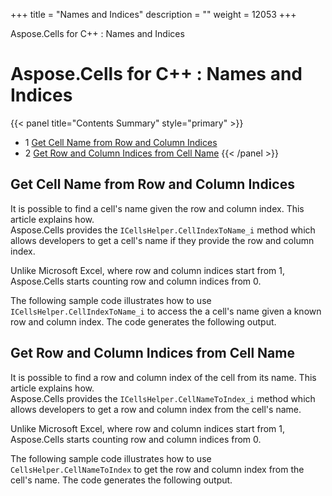 +++
title = "Names and Indices" 
description = "" 
weight = 12053 
+++

Aspose.Cells for C++ : Names and Indices  

# Aspose.Cells for C++ : Names and Indices


{{< panel title="Contents Summary" style="primary" >}}
*   1 [Get Cell Name from Row and Column Indices](#NamesandIndices-GetCellNamefromRowandColumnIndices)
*   2 [Get Row and Column Indices from Cell Name](#NamesandIndices-GetRowandColumnIndicesfromCellName)
{{< /panel >}}
 

## Get Cell Name from Row and Column Indices

It is possible to find a cell's name given the row and column index. This article explains how.  
Aspose.Cells provides the `ICellsHelper.CellIndexToName_i` method which allows developers to get a cell's name if they provide the row and column index.

Unlike Microsoft Excel, where row and column indices start from 1, Aspose.Cells starts counting row and column indices from 0.

The following sample code illustrates how to use `ICellsHelper.CellIndexToName_i` to access the a cell's name given a known row and column index. The code generates the following output.

## Get Row and Column Indices from Cell Name

It is possible to find a row and column index of the cell from its name. This article explains how.  
Aspose.Cells provides the `ICellsHelper.CellNameToIndex_i` method which allows developers to get a row and column index from the cell's name.

Unlike Microsoft Excel, where row and column indices start from 1, Aspose.Cells starts counting row and column indices from 0.

The following sample code illustrates how to use `CellsHelper.CellNameToIndex` to get the row and column index from the cell's name. The code generates the following output.

